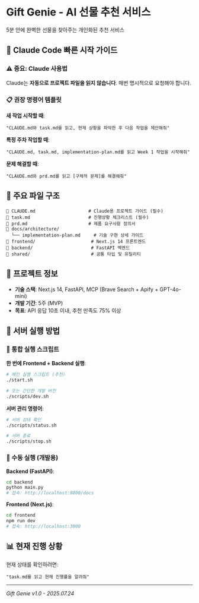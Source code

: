 # Gift Genie - AI 선물 추천 서비스

5분 안에 완벽한 선물을 찾아주는 개인화된 추천 서비스

## 🚀 Claude Code 빠른 시작 가이드

### ⚠️ 중요: Claude 사용법

Claude는 **자동으로 프로젝트 파일을 읽지 않습니다**. 매번 명시적으로 요청해야 합니다.

### 📋 권장 명령어 템플릿

**새 작업 시작할 때**:
```
"CLAUDE.md와 task.md를 읽고, 현재 상황을 파악한 후 다음 작업을 제안해줘"
```

**특정 주차 작업할 때**:
```
"CLAUDE.md, task.md, implementation-plan.md를 읽고 Week 1 작업을 시작해줘"
```

**문제 해결할 때**:
```
"CLAUDE.md와 prd.md를 읽고 [구체적 문제]를 해결해줘"
```

## 📁 주요 파일 구조

```
📄 CLAUDE.md                    # Claude용 프로젝트 가이드 (필수)
📄 task.md                      # 진행상황 체크리스트 (필수)
📄 prd.md                       # 제품 요구사항 정의서
📁 docs/architecture/
  └── implementation-plan.md     # 기술 구현 상세 가이드
📁 frontend/                     # Next.js 14 프론트엔드
📁 backend/                      # FastAPI 백엔드
📁 shared/                       # 공통 타입 및 유틸리티
```

## 🎯 프로젝트 정보

- **기술 스택**: Next.js 14, FastAPI, MCP (Brave Search + Apify + GPT-4o-mini)
- **개발 기간**: 5주 (MVP)
- **목표**: API 응답 10초 이내, 추천 만족도 75% 이상

## 🚀 서버 실행 방법

### 📜 통합 실행 스크립트

**한 번에 Frontend + Backend 실행**:
```bash
# 메인 실행 스크립트 (추천)
./start.sh

# 또는 간단한 개발 버전
./scripts/dev.sh
```

**서버 관리 명령어**:
```bash
# 서버 상태 확인
./scripts/status.sh

# 서버 종료
./scripts/stop.sh
```

### 🔧 수동 실행 (개발용)

**Backend (FastAPI)**:
```bash
cd backend
python main.py
# 접속: http://localhost:8000/docs
```

**Frontend (Next.js)**:
```bash
cd frontend
npm run dev
# 접속: http://localhost:3000
```

## 📊 현재 진행 상황

현재 상태를 확인하려면:
```
"task.md를 읽고 현재 진행률을 알려줘"
```

---

*Gift Genie v1.0 - 2025.07.24*